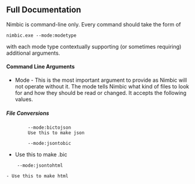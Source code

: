 ## Full Documentation

Nimbic is command-line only. Every command should take the form of

```
nimbic.exe --mode:modetype
```

with each mode type contextually supporting (or sometimes requiring) additional arguments.

#### Command Line Arguments

- Mode - This is the most important argument to provide as Nimbic will not operate without it. The mode tells Nimbic what kind of files to look for and how they should be read or changed. It accepts the following values.

##### File Conversions

```
        --mode:bictojson
        Use this to make json
```

```
        --mode:jsontobic
```
- Use this to make .bic
```
    --mode:jsontohtml
```
    - Use this to make html